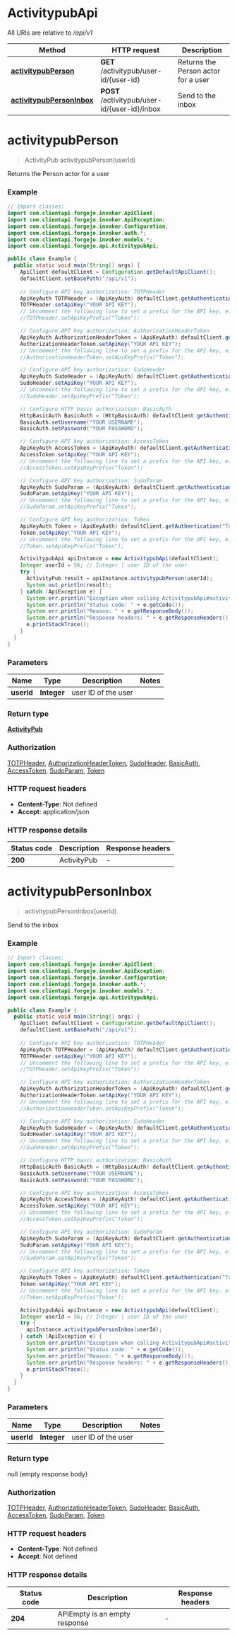 # ActivitypubApi

All URIs are relative to */api/v1*

| Method | HTTP request | Description |
|------------- | ------------- | -------------|
| [**activitypubPerson**](ActivitypubApi.md#activitypubPerson) | **GET** /activitypub/user-id/{user-id} | Returns the Person actor for a user |
| [**activitypubPersonInbox**](ActivitypubApi.md#activitypubPersonInbox) | **POST** /activitypub/user-id/{user-id}/inbox | Send to the inbox |


<a id="activitypubPerson"></a>
# **activitypubPerson**
> ActivityPub activitypubPerson(userId)

Returns the Person actor for a user

### Example
```java
// Import classes:
import com.clientapi.forgejo.invoker.ApiClient;
import com.clientapi.forgejo.invoker.ApiException;
import com.clientapi.forgejo.invoker.Configuration;
import com.clientapi.forgejo.invoker.auth.*;
import com.clientapi.forgejo.invoker.models.*;
import com.clientapi.forgejo.api.ActivitypubApi;

public class Example {
  public static void main(String[] args) {
    ApiClient defaultClient = Configuration.getDefaultApiClient();
    defaultClient.setBasePath("/api/v1");
    
    // Configure API key authorization: TOTPHeader
    ApiKeyAuth TOTPHeader = (ApiKeyAuth) defaultClient.getAuthentication("TOTPHeader");
    TOTPHeader.setApiKey("YOUR API KEY");
    // Uncomment the following line to set a prefix for the API key, e.g. "Token" (defaults to null)
    //TOTPHeader.setApiKeyPrefix("Token");

    // Configure API key authorization: AuthorizationHeaderToken
    ApiKeyAuth AuthorizationHeaderToken = (ApiKeyAuth) defaultClient.getAuthentication("AuthorizationHeaderToken");
    AuthorizationHeaderToken.setApiKey("YOUR API KEY");
    // Uncomment the following line to set a prefix for the API key, e.g. "Token" (defaults to null)
    //AuthorizationHeaderToken.setApiKeyPrefix("Token");

    // Configure API key authorization: SudoHeader
    ApiKeyAuth SudoHeader = (ApiKeyAuth) defaultClient.getAuthentication("SudoHeader");
    SudoHeader.setApiKey("YOUR API KEY");
    // Uncomment the following line to set a prefix for the API key, e.g. "Token" (defaults to null)
    //SudoHeader.setApiKeyPrefix("Token");

    // Configure HTTP basic authorization: BasicAuth
    HttpBasicAuth BasicAuth = (HttpBasicAuth) defaultClient.getAuthentication("BasicAuth");
    BasicAuth.setUsername("YOUR USERNAME");
    BasicAuth.setPassword("YOUR PASSWORD");

    // Configure API key authorization: AccessToken
    ApiKeyAuth AccessToken = (ApiKeyAuth) defaultClient.getAuthentication("AccessToken");
    AccessToken.setApiKey("YOUR API KEY");
    // Uncomment the following line to set a prefix for the API key, e.g. "Token" (defaults to null)
    //AccessToken.setApiKeyPrefix("Token");

    // Configure API key authorization: SudoParam
    ApiKeyAuth SudoParam = (ApiKeyAuth) defaultClient.getAuthentication("SudoParam");
    SudoParam.setApiKey("YOUR API KEY");
    // Uncomment the following line to set a prefix for the API key, e.g. "Token" (defaults to null)
    //SudoParam.setApiKeyPrefix("Token");

    // Configure API key authorization: Token
    ApiKeyAuth Token = (ApiKeyAuth) defaultClient.getAuthentication("Token");
    Token.setApiKey("YOUR API KEY");
    // Uncomment the following line to set a prefix for the API key, e.g. "Token" (defaults to null)
    //Token.setApiKeyPrefix("Token");

    ActivitypubApi apiInstance = new ActivitypubApi(defaultClient);
    Integer userId = 56; // Integer | user ID of the user
    try {
      ActivityPub result = apiInstance.activitypubPerson(userId);
      System.out.println(result);
    } catch (ApiException e) {
      System.err.println("Exception when calling ActivitypubApi#activitypubPerson");
      System.err.println("Status code: " + e.getCode());
      System.err.println("Reason: " + e.getResponseBody());
      System.err.println("Response headers: " + e.getResponseHeaders());
      e.printStackTrace();
    }
  }
}
```

### Parameters

| Name | Type | Description  | Notes |
|------------- | ------------- | ------------- | -------------|
| **userId** | **Integer**| user ID of the user | |

### Return type

[**ActivityPub**](ActivityPub.md)

### Authorization

[TOTPHeader](../README.md#TOTPHeader), [AuthorizationHeaderToken](../README.md#AuthorizationHeaderToken), [SudoHeader](../README.md#SudoHeader), [BasicAuth](../README.md#BasicAuth), [AccessToken](../README.md#AccessToken), [SudoParam](../README.md#SudoParam), [Token](../README.md#Token)

### HTTP request headers

 - **Content-Type**: Not defined
 - **Accept**: application/json

### HTTP response details
| Status code | Description | Response headers |
|-------------|-------------|------------------|
| **200** | ActivityPub |  -  |

<a id="activitypubPersonInbox"></a>
# **activitypubPersonInbox**
> activitypubPersonInbox(userId)

Send to the inbox

### Example
```java
// Import classes:
import com.clientapi.forgejo.invoker.ApiClient;
import com.clientapi.forgejo.invoker.ApiException;
import com.clientapi.forgejo.invoker.Configuration;
import com.clientapi.forgejo.invoker.auth.*;
import com.clientapi.forgejo.invoker.models.*;
import com.clientapi.forgejo.api.ActivitypubApi;

public class Example {
  public static void main(String[] args) {
    ApiClient defaultClient = Configuration.getDefaultApiClient();
    defaultClient.setBasePath("/api/v1");
    
    // Configure API key authorization: TOTPHeader
    ApiKeyAuth TOTPHeader = (ApiKeyAuth) defaultClient.getAuthentication("TOTPHeader");
    TOTPHeader.setApiKey("YOUR API KEY");
    // Uncomment the following line to set a prefix for the API key, e.g. "Token" (defaults to null)
    //TOTPHeader.setApiKeyPrefix("Token");

    // Configure API key authorization: AuthorizationHeaderToken
    ApiKeyAuth AuthorizationHeaderToken = (ApiKeyAuth) defaultClient.getAuthentication("AuthorizationHeaderToken");
    AuthorizationHeaderToken.setApiKey("YOUR API KEY");
    // Uncomment the following line to set a prefix for the API key, e.g. "Token" (defaults to null)
    //AuthorizationHeaderToken.setApiKeyPrefix("Token");

    // Configure API key authorization: SudoHeader
    ApiKeyAuth SudoHeader = (ApiKeyAuth) defaultClient.getAuthentication("SudoHeader");
    SudoHeader.setApiKey("YOUR API KEY");
    // Uncomment the following line to set a prefix for the API key, e.g. "Token" (defaults to null)
    //SudoHeader.setApiKeyPrefix("Token");

    // Configure HTTP basic authorization: BasicAuth
    HttpBasicAuth BasicAuth = (HttpBasicAuth) defaultClient.getAuthentication("BasicAuth");
    BasicAuth.setUsername("YOUR USERNAME");
    BasicAuth.setPassword("YOUR PASSWORD");

    // Configure API key authorization: AccessToken
    ApiKeyAuth AccessToken = (ApiKeyAuth) defaultClient.getAuthentication("AccessToken");
    AccessToken.setApiKey("YOUR API KEY");
    // Uncomment the following line to set a prefix for the API key, e.g. "Token" (defaults to null)
    //AccessToken.setApiKeyPrefix("Token");

    // Configure API key authorization: SudoParam
    ApiKeyAuth SudoParam = (ApiKeyAuth) defaultClient.getAuthentication("SudoParam");
    SudoParam.setApiKey("YOUR API KEY");
    // Uncomment the following line to set a prefix for the API key, e.g. "Token" (defaults to null)
    //SudoParam.setApiKeyPrefix("Token");

    // Configure API key authorization: Token
    ApiKeyAuth Token = (ApiKeyAuth) defaultClient.getAuthentication("Token");
    Token.setApiKey("YOUR API KEY");
    // Uncomment the following line to set a prefix for the API key, e.g. "Token" (defaults to null)
    //Token.setApiKeyPrefix("Token");

    ActivitypubApi apiInstance = new ActivitypubApi(defaultClient);
    Integer userId = 56; // Integer | user ID of the user
    try {
      apiInstance.activitypubPersonInbox(userId);
    } catch (ApiException e) {
      System.err.println("Exception when calling ActivitypubApi#activitypubPersonInbox");
      System.err.println("Status code: " + e.getCode());
      System.err.println("Reason: " + e.getResponseBody());
      System.err.println("Response headers: " + e.getResponseHeaders());
      e.printStackTrace();
    }
  }
}
```

### Parameters

| Name | Type | Description  | Notes |
|------------- | ------------- | ------------- | -------------|
| **userId** | **Integer**| user ID of the user | |

### Return type

null (empty response body)

### Authorization

[TOTPHeader](../README.md#TOTPHeader), [AuthorizationHeaderToken](../README.md#AuthorizationHeaderToken), [SudoHeader](../README.md#SudoHeader), [BasicAuth](../README.md#BasicAuth), [AccessToken](../README.md#AccessToken), [SudoParam](../README.md#SudoParam), [Token](../README.md#Token)

### HTTP request headers

 - **Content-Type**: Not defined
 - **Accept**: Not defined

### HTTP response details
| Status code | Description | Response headers |
|-------------|-------------|------------------|
| **204** | APIEmpty is an empty response |  -  |

